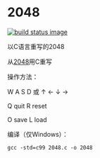 # 2048

[![build status image](https://travis-ci.org/poly000/2048.svg?branch=master)](https://travis-ci.org/poly000/2048)

以C语言重写的2048

从[2048](https://github.com/gabrielecirulli/2048)用C重写

操作方法：

W A S D 或 ↑ ← ↓ →

Q quit R reset

O save L load

编译（仅Windows）：

```
gcc -std=c99 2048.c -o 2048
```
